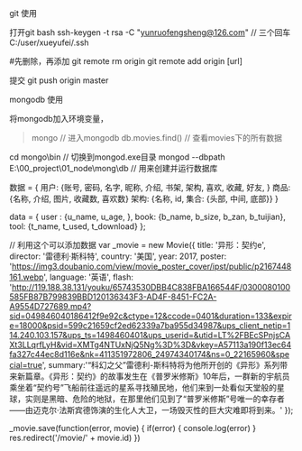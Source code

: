 git 使用


打开git bash
ssh-keygen -t rsa -C "yunruofengsheng@126.com" // 三个回车  C:/user/xueyufei/.ssh


#先删除，再添加
git remote rm origin
git remote add origin [url]



提交
git push origin master



mongodb 使用

将mongodb加入环境变量，
> mongo  // 进入mongodb
> db.movies.find() // 查看movies下的所有数据



cd mongo\bin                                      // 切换到mongod.exe目录
mongod --dbpath E:\00_project\01_node\mong\db    // 用来创建并运行数据库


数据 = {
  用户: {账号, 密码, 名字, 昵称, 介绍, 书架, 架构, 喜欢, 收藏, 好友, }
  商品: {名称, 介绍, 图片, 收藏数, 喜欢数}
  架构: {名称, id, 集合: {头部, 中间, 底部}}
}



data = {
  user : {u_name, u_age, },
  book: {b_name, b_size, b_zan, b_tuijian},
  tool: {t_name, t_used, t_download}
};



//  利用这个可以添加数据
var _movie = new Movie({
  title: '异形：契约e',
  director: '雷德利·斯科特',
  country: '美国',
  year: 2017,
  poster: 'https://img3.doubanio.com/view/movie_poster_cover/ipst/public/p2167448161.webp',
  language: '英语',
  flash: 'http://119.188.38.131/youku/65743530DBB4C838FBA166544F/0300080100585FB87B799839BBD120136343F3-AD4F-8451-FC2A-A9554D727689.mp4?sid=049846040186412f9e92c&ctype=12&ccode=0401&duration=133&expire=18000&psid=599c21659cf2ed62339a7ba955d34987&ups_client_netip=114.240.103.157&ups_ts=1498460401&ups_userid=&utid=LT%2FBEcSPnjsCAXt3LLqrfLyH&vid=XMTg4NTUxNjQ5Ng%3D%3D&vkey=A57113a190f13ec64fa327c44ec8d116e&nk=411351972806_24974340174&ns=0_22165960&special=true',
  summary:'“科幻之父”雷德利-斯科特将为他所开创的《异形》系列带来新篇章。《异形：契约》的故事发生在《普罗米修斯》10年后，一群新的宇航员乘坐着“契约号”飞船前往遥远的星系寻找殖民地，他们来到一处看似天堂般的星球，实则是黑暗、危险的地狱，在那里他们见到了“普罗米修斯”号唯一的幸存者——由迈克尔·法斯宾德饰演的生化人大卫，一场毁灭性的巨大灾难即将到来。'
});

_movie.save(function(error, movie) {
  if(error) {
    console.log(error)
  }
  res.redirect('/movie/' + movie.id)
})












































